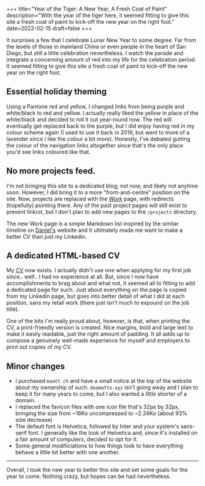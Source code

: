 +++
title="Year of the Tiger: A New Year, A Fresh Coat of Paint"
description="With the year of the tiger here, it seemed fitting to give this site a fresh coat of paint to kick-off the new year on the right foot."
date=2022-02-15
draft=false
+++

It surprises a few that I celebrate Lunar New Year to some degree. Far from the levels of those in mainland China or even people in the heart of San Diego, but still a little celebration nevertheless. I watch the parade and integrate a concerning amount of red into my life for the celebration period. It seemed fitting to give this site a fresh coat of paint to kick-off the new year on the right foot.

## Essential holiday theming
Using a Pantone red and yellow, I changed links from being purple and white/black to red and yellow. I actually really liked the yellow in place of the white/black and decided to roll it out year-round now. The red will eventually get replaced back to the purple, but I did enjoy having red in my colour scheme again (I used to use it back in 2019, but went to more of a lavender since I like the colour a bit more). Honestly, I've debated gutting the colour of the navigation links altogether since that's the only place you'd see links coloured like that.

## No more projects feed.
I'm not bringing this site to a dedicated blog; not now, and likely not anytime soon. However, I did bring it to a more "front-and-centre" position on the site. Now, projects are replaced with the [*Work*](/work) page, with redirects (hopefully) pointing there. Any of the past project pages will still exist to prevent linkrot, but I don't plan to add new pages to the `/projects` directory. 

The new Work page is a simple Markdown list inspired by the similar timeline on [Daniel's](https://daan.ws) website and it ultimately made me want to make a better CV than just my Linkedin.

## A dedicated HTML-based CV
My [CV](/cv) now exists. I actually didn't use one when applying for my first job since.. well.. I had no experience at all. But, since I now have accomplishments to brag about and what not, it seemed all to fitting to add a dedicated page for such. Just about everything on the page is copied from my Linkedin page, but goes into better detail of what I did at each position, sans my retail work (there just isn't much to expound on the job title).

One of the bits I'm really proud about, however, is that, when printing the CV, a print-friendly version is created. Nice margins, bold and large text to make it easily readable, just the right amount of padding. It all adds up to compose a genuinely well-made experience for myself and employers to print out copies of my CV.

## Minor changes
- I purchased `maatt.ch` and have a small notice at the top of the website about my ownership of such. `doamatto.xyz` isn't going away and I plan to keep it for many years to come, but I also wanted a little shorter of a domain. 
- I replaced the favicon files with one icon file that's 32px by 32px, bringing the size from ~16Ko uncompressed to ~2.24Ko (about 93% size decrease)
- The default font is Helvetica, followed by Inter and your system's sans-serif font. I generally like the look of Helvetica and, since it's installed on a fair amount of computers, decided to opt for it. 
- Some general modificiations to how things look to have everything behave a little bit better with one another.

---

Overall, I took the new year to better this site and set some goals for the year to come. Nothing crazy, but hopes can be had nevertheless.
